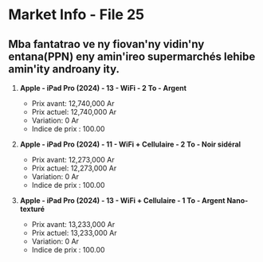 # Market Info - File 25

## Mba fantatrao ve ny fiovan'ny vidin'ny entana(PPN) eny amin'ireo supermarchés lehibe amin'ity androany ity.

1. **Apple - iPad Pro (2024) - 13 - WiFi - 2 To - Argent**
   - Prix avant: 12,740,000 Ar
   - Prix actuel: 12,740,000 Ar
   - Variation: 0 Ar
   - Indice de prix : 100.00

2. **Apple - iPad Pro (2024) - 11 - WiFi + Cellulaire - 2 To - Noir sidéral**
   - Prix avant: 12,273,000 Ar
   - Prix actuel: 12,273,000 Ar
   - Variation: 0 Ar
   - Indice de prix : 100.00

3. **Apple - iPad Pro (2024) - 13 - WiFi + Cellulaire - 1 To - Argent Nano-texturé**
   - Prix avant: 13,233,000 Ar
   - Prix actuel: 13,233,000 Ar
   - Variation: 0 Ar
   - Indice de prix : 100.00

